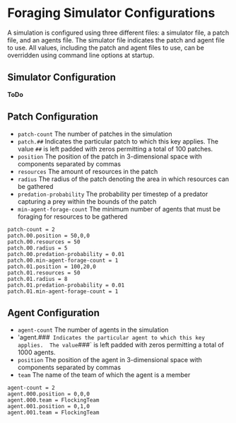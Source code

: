 Foraging Simulator Configurations
=================================

A simulation is configured using three different files: a simulator file, a patch file, and an agents file.  The simulator file indicates the patch and agent file to use.  All values, including the patch and agent files to use, can be overridden using command line options at startup.

Simulator Configuration
-----------------------
**__ToDo__**


Patch Configuration
-------------------

* `patch-count` The number of patches in the simulation
* `patch.##` Indicates the particular patch to which this key applies.  The value `##` is left padded with zeros permitting a total of 100 patches.
* `position` The position of the patch in 3-dimensional space with components separated by commas
* `resources` The amount of resources in the patch
* `radius` The radius of the patch denoting the area in which resources can be gathered
* `predation-probability` The probability per timestep of a predator capturing a prey within the bounds of the patch
* `min-agent-forage-count` The minimum number of agents that must be foraging for resources to be gathered

```
patch-count = 2
patch.00.position = 50,0,0
patch.00.resources = 50
patch.00.radius = 5
patch.00.predation-probability = 0.01
patch.00.min-agent-forage-count = 1
patch.01.position = 100,20,0
patch.01.resources = 50
patch.01.radius = 8
patch.01.predation-probability = 0.01
patch.01.min-agent-forage-count = 1
```

Agent Configuration
-------------------

* `agent-count` The number of agents in the simulation
* 'agent.###`  Indicates the particular agent to which this key applies.  The value `###` is left padded with zeros permitting a total of 1000 agents.
* `position` The position of the agent in 3-dimensional space with components separated by commas
* `team` The name of the team of which the agent is a member

```
agent-count = 2
agent.000.position = 0,0,0
agent.000.team = FlockingTeam
agent.001.position = 0,1,0
agent.001.team = FlockingTeam
```
